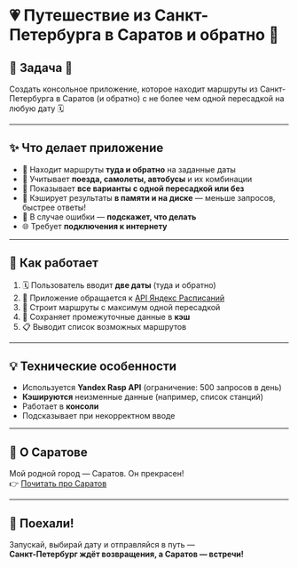 # 💗 Путешествие из Санкт-Петербурга в Саратов и обратно 🌸

## 🌸 Задача 🌸

Создать консольное приложение, которое находит маршруты из Санкт-Петербурга в Саратов (и обратно) с не более чем одной пересадкой на любую дату 🗓️

---

## ✨ Что делает приложение

- 🧭 Находит маршруты **туда и обратно** на заданные даты
- 🚉 Учитывает **поезда, самолеты, автобусы** и их комбинации
- 🔁 Показывает **все варианты с одной пересадкой или без**
- 💾 Кэширует результаты **в памяти и на диске** — меньше запросов, быстрее ответы!
- 💬 В случае ошибки — **подскажет, что делать**
- 🌐 Требует **подключения к интернету**

---

## 🚀 Как работает

1. 🗓️ Пользователь вводит **две даты** (туда и обратно)
2. 🔎 Приложение обращается к [API Яндекс Расписаний](https://yandex.ru/dev/rasp/doc/ru/)
3. 🔗 Строит маршруты с максимум одной пересадкой
4. 💾 Сохраняет промежуточные данные в **кэш**
5. 📋 Выводит список возможных маршрутов

---

## 💡 Технические особенности

- Используется **Yandex Rasp API** (ограничение: 500 запросов в день)
- **Кэшируются** неизменные данные (например, список станций)
- Работает в **консоли**
- Подсказывает при некорректном вводе

---

## 🧳 О Саратове

Мой родной город — Саратов. Он прекрасен!  
👉 [Почитать про Саратов](https://dzen.ru/a/Y7mQtLPX2DsnrIWt)

---

## 🌟 Поехали!

Запускай, выбирай дату и отправляйся в путь —  
**Санкт-Петербург ждёт возвращения, а Саратов — встречи!**





